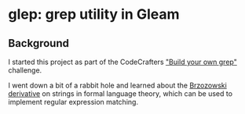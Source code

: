 # glep: grep utility in Gleam

## Background

I started this project as part of the CodeCrafters
["Build your own grep"](https://app.codecrafters.io/courses/grep/overview)
challenge.

I went down a bit of a rabbit hole and learned about the
[Brzozowski derivative](https://en.wikipedia.org/wiki/Brzozowski_derivative) on
strings in formal language theory, which can be used to implement regular
expression matching.
